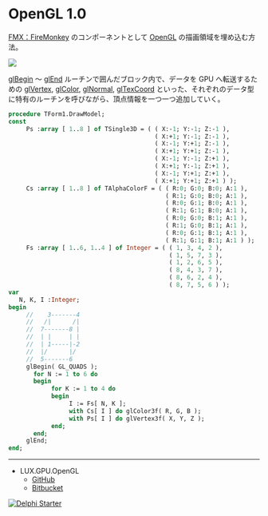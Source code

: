 # OpenGL 1.0
[FMX：FireMonkey](https://www.wikiwand.com/en/FireMonkey) のコンポーネントとして [OpenGL](https://www.wikiwand.com/ja/OpenGL) の描画領域を埋め込む方法。

![](https://github.com/LUXOPHIA/OpenGL/raw/OpenGL-1.0/--------/_SCREENSHOT/OpenGL.png)

[glBegin](https://www.khronos.org/registry/OpenGL-Refpages/gl2.1/xhtml/glBegin.xml) ～ [glEnd](https://www.khronos.org/registry/OpenGL-Refpages/gl2.1/xhtml/glEnd.xml) ルーチンで囲んだブロック内で、データを GPU へ転送するための [glVertex](https://www.khronos.org/registry/OpenGL-Refpages/gl2.1/xhtml/glVertex.xml), [glColor](https://www.khronos.org/registry/OpenGL-Refpages/gl2.1/xhtml/glColor.xml), [glNormal](https://www.khronos.org/registry/OpenGL-Refpages/gl2.1/xhtml/glNormal.xml), [glTexCoord](https://www.khronos.org/registry/OpenGL-Refpages/gl2.1/xhtml/glTexCoord.xml) といった、それぞれのデータ型に特有のルーチンを呼びながら、頂点情報を一つ一つ追加していく。

```pascal
procedure TForm1.DrawModel;
const
     Ps :array [ 1..8 ] of TSingle3D = ( ( X:-1; Y:-1; Z:-1 ),
                                         ( X:+1; Y:-1; Z:-1 ),
                                         ( X:-1; Y:+1; Z:-1 ),
                                         ( X:+1; Y:+1; Z:-1 ),
                                         ( X:-1; Y:-1; Z:+1 ),
                                         ( X:+1; Y:-1; Z:+1 ),
                                         ( X:-1; Y:+1; Z:+1 ),
                                         ( X:+1; Y:+1; Z:+1 ) );
     Cs :array [ 1..8 ] of TAlphaColorF = ( ( R:0; G:0; B:0; A:1 ),
                                            ( R:1; G:0; B:0; A:1 ),
                                            ( R:0; G:1; B:0; A:1 ),
                                            ( R:1; G:1; B:0; A:1 ),
                                            ( R:0; G:0; B:1; A:1 ),
                                            ( R:1; G:0; B:1; A:1 ),
                                            ( R:0; G:1; B:1; A:1 ),
                                            ( R:1; G:1; B:1; A:1 ) );
     Fs :array [ 1..6, 1..4 ] of Integer = ( ( 1, 3, 4, 2 ),
                                             ( 1, 5, 7, 3 ),
                                             ( 1, 2, 6, 5 ),
                                             ( 8, 4, 3, 7 ),
                                             ( 8, 6, 2, 4 ),
                                             ( 8, 7, 5, 6 ) );
var
   N, K, I :Integer;
begin
     //    3-------4
     //   /|      /|
     //  7-------8 |
     //  | |     | |
     //  | 1-----|-2
     //  |/      |/
     //  5-------6
     glBegin( GL_QUADS );
       for N := 1 to 6 do
       begin
            for K := 1 to 4 do
            begin
                 I := Fs[ N, K ];
                 with Cs[ I ] do glColor3f( R, G, B );
                 with Ps[ I ] do glVertex3f( X, Y, Z );
            end;
       end;
     glEnd;
end;
```

----
* LUX.GPU.OpenGL
    * [GitHub](https://github.com/LUXOPHIA/LUX.GPU.OpenGL)
    * [Bitbucket](https://bitbucket.org/LUXOPHIA/lux.gpu.opengl)

[![Delphi Starter](http://img.en25.com/EloquaImages/clients/Embarcadero/%7B063f1eec-64a6-4c19-840f-9b59d407c914%7D_dx-starter-bn159.png)](https://www.embarcadero.com/jp/products/delphi/starter)
